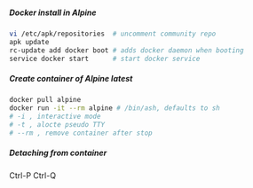 ##### Docker install in Alpine
```bash
vi /etc/apk/repositories  # uncomment community repo
apk update
rc-update add docker boot # adds docker daemon when booting
service docker start      # start docker service
```

##### Create container of Alpine latest 
```bash
docker pull alpine
docker run -it --rm alpine # /bin/ash, defaults to sh
# -i , interactive mode
# -t , alocte pseudo TTY
# --rm , remove container after stop
```
##### Detaching from container 
Ctrl-P Ctrl-Q
